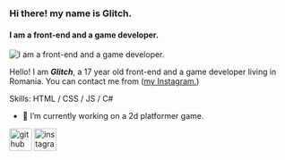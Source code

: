 ### Hi there! my name is Glitch.
#### I am a front-end and a game developer.
![I am a front-end and a game developer.](![image](https://github.com/glitchoutw/glitchoutw/assets/77119346/9c27932a-156d-4120-b331-3e0869f09566)
)

Hello! I am ***Glitch***, a 17 year old front-end and a game developer living in Romania. You can contact me from ([my Instagram.](https://instagram.com/glitchoutw))

Skills: HTML / CSS / JS / C#

- 🔭 I’m currently working on a 2d platformer game. 


[<img src='https://cdn.jsdelivr.net/npm/simple-icons@3.0.1/icons/github.svg' alt='github' height='40'>](https://github.com/glitchoutw)  [<img src='https://cdn.jsdelivr.net/npm/simple-icons@3.0.1/icons/instagram.svg' alt='instagram' height='40'>](https://www.instagram.com/glitchoutw/)  
